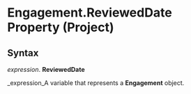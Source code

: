 
# Engagement.ReviewedDate Property (Project)

## Syntax

 _expression_. **ReviewedDate**

 _expression_A variable that represents a  **Engagement** object.

